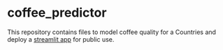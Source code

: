 # coffee_predictor
This repository contains files to model coffee quality for a Countries and deploy a [streamlit app](https://coffeepredictor.streamlit.app/) for public use.
